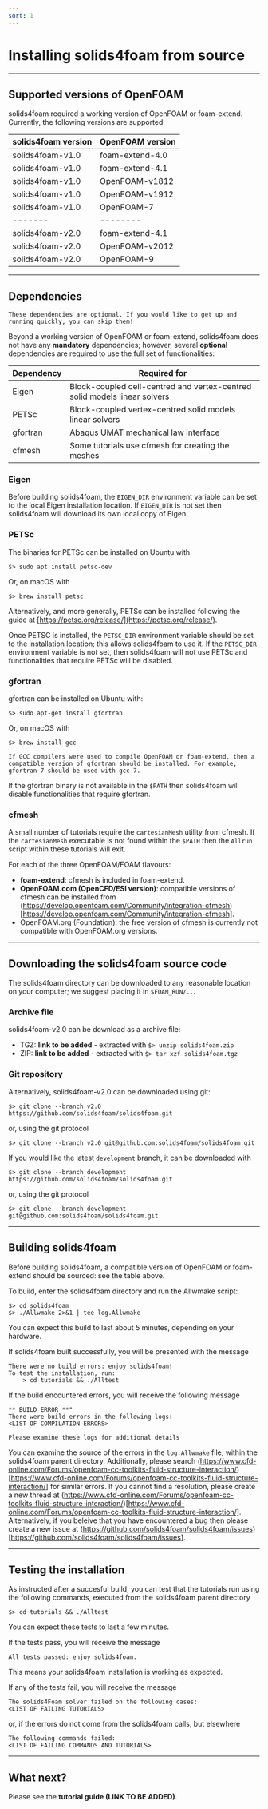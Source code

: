 ```yaml
---
sort: 1
---
```


# Installing solids4foam from source

---

## Supported versions of OpenFOAM

solids4foam required a working version of OpenFOAM or foam-extend. Currently, the following versions are supported:

| solids4foam version | OpenFOAM version  |
| ------- | -------- |
| solids4foam-v1.0 | foam-extend-4.0 |
| solids4foam-v1.0 | foam-extend-4.1 |
| solids4foam-v1.0 | OpenFOAM-v1812 |
| solids4foam-v1.0 | OpenFOAM-v1912 |
| solids4foam-v1.0 | OpenFOAM-7 |
| ------- | -------- |
| solids4foam-v2.0 | foam-extend-4.1 |
| solids4foam-v2.0 | OpenFOAM-v2012 |
| solids4foam-v2.0 | OpenFOAM-9 |

---

## Dependencies

```tip
These dependencies are optional. If you would like to get up and running quickly, you can skip them!
```
Beyond a working version of OpenFOAM or foam-extend, solids4foam does not have any **mandatory** dependencies; however, several **optional** dependencies are required to use the full set of functionalities:

| Dependency  | Required for  |
| ------- | -------- |
| Eigen | Block-coupled cell-centred and vertex-centred solid models linear solvers |
| PETSc | Block-coupled vertex-centred solid models linear solvers |
| gfortran | Abaqus UMAT mechanical law interface |
| cfmesh | Some tutorials use cfmesh for creating the meshes |

### Eigen

Before building solids4foam, the `EIGEN_DIR` environment variable can be set to the local Eigen installation location. If `EIGEN_DIR` is not set then solids4foam will download its own local copy of Eigen.

### PETSc

The binaries for PETSc can be installed on Ubuntu with
```
$> sudo apt install petsc-dev
```
Or, on macOS with
```
$> brew install petsc
```
Alternatively, and more generally, PETSc can be installed following the guide at
[https://petsc.org/release/](https://petsc.org/release/).

Once PETSC is installed, the `PETSC_DIR` environment variable should be set to
the installation location; this allows solids4foam to use it.
If the `PETSC_DIR` environment variable is not set, then solids4foam will not
use PETSc and functionalities that require PETSc will be disabled.

### gfortran

gfortran can be installed on Ubuntu with:
```
$> sudo apt-get install gfortran
```
Or, on macOS with
```
$> brew install gcc
```

```warning
If GCC compilers were used to compile OpenFOAM or foam-extend, then a compatible version of gfortran should be installed. For example, gfortran-7 should be used with gcc-7.
```

If the gfortran binary is not available in the `$PATH` then solids4foam will disable functionalities that require gfortran.

### cfmesh

A small number of tutorials require the `cartesianMesh` utility from cfmesh. If the `cartesianMesh` executable is not found within the `$PATH` then the `Allrun` script within these tutorials will exit.

For each of the three OpenFOAM/FOAM flavours:
- **foam-extend**: cfmesh is included in foam-extend.
- **OpenFOAM.com (OpenCFD/ESI version)**: compatible versions of cfmesh can be installed from (https://develop.openfoam.com/Community/integration-cfmesh)[https://develop.openfoam.com/Community/integration-cfmesh].
- OpenFOAM.org (Foundation): the free version of cfmesh is currently not compatible with OpenFOAM.org versions.

---

## Downloading the solids4foam source code

The solids4foam directory can be downloaded to any reasonable location on your computer; we suggest placing it in `$FOAM_RUN/..`.

### Archive file
solids4foam-v2.0 can be download as a archive file:
- TGZ: **link to be added** - extracted with `$> unzip solids4foam.zip`
- ZIP: **link to be added** - extracted with `$> tar xzf solids4foam.tgz`


### Git repository
Alternatively, solids4foam-v2.0 can be downloaded using git:
```
$> git clone --branch v2.0 https://github.com/solids4foam/solids4foam.git
```
or, using the git protocol
```
$> git clone --branch v2.0 git@github.com:solids4foam/solids4foam.git
```

If you would like the latest `development` branch, it can be downloaded with
```
$> git clone --branch development https://github.com/solids4foam/solids4foam.git
```
or, using the git protocol
```
$> git clone --branch development git@github.com:solids4foam/solids4foam.git
```

---

## Building solids4foam

Before building solids4foam, a compatible version of OpenFOAM or foam-extend should be sourced: see the table above.

To build, enter the solids4foam directory and run the Allwmake script:
```
$> cd solids4foam
$> ./Allwmake 2>&1 | tee log.Allwmake
```

You can expect this build to last about 5 minutes, depending on your hardware.

If solids4foam built successfully, you will be presented with the message
```
There were no build errors: enjoy solids4foam!
To test the installation, run:
    > cd tutorials && ./Alltest
```

If the build encountered errors, you will receive the following message
```
** BUILD ERROR **"
There were build errors in the following logs:
<LIST OF COMPILATION ERRORS>

Please examine these logs for additional details
```

You can examine the source of the errors in the `log.Allwmake` file, within the solids4foam parent directory. Additionally, please search (https://www.cfd-online.com/Forums/openfoam-cc-toolkits-fluid-structure-interaction/)[https://www.cfd-online.com/Forums/openfoam-cc-toolkits-fluid-structure-interaction/] for similar errors. If you cannot find a resolution, please create a new thread at (https://www.cfd-online.com/Forums/openfoam-cc-toolkits-fluid-structure-interaction/)[https://www.cfd-online.com/Forums/openfoam-cc-toolkits-fluid-structure-interaction/]. Alternatively, if you beleive that you have encountered a bug then please create a new issue at (https://github.com/solids4foam/solids4foam/issues)[https://github.com/solids4foam/solids4foam/issues].

---

## Testing the installation

As instructed after a succesful build, you can test that the tutorials run using the following commands, executed from the solids4foam parent directory
```
$> cd tutorials && ./Alltest
```

You can expect these tests to last a few minutes.

If the tests pass, you will receive the message
```
All tests passed: enjoy solids4foam.
```
This means your solids4foam installation is working as expected.

If any of the tests fail, you will receive the message
```
The solids4Foam solver failed on the following cases:
<LIST OF FAILING TUTORIALS>
```
or, if the errors do not come from the solids4foam calls, but elsewhere
```
The following commands failed:
<LIST OF FAILING COMMANDS AND TUTORIALS>
```

---

## What next?

Please see the **tutorial guide (LINK TO BE ADDED)**.